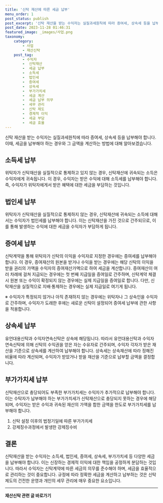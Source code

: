 ```yaml
---
title: '신탁 재산에 따른 세금 납부'
menu_order: 1
post_status: publish
post_excerpt: '신탁 재산을 받는 수익자는 실질과세원칙에 따라 증여세, 상속세 등을 납부해야 합니다. 이때, 세금을 납부해야 하는 경우와 그 금액을 계산하는 방법에 대해 알아보겠습니다.'
post_date: 2023-11-28 01:46:31
featured_image: _images/사업.png
taxonomy:
    category:
        - 사업
        - 재산신탁
    post_tag:
        - 수익자
        -  신탁재산
        -  세금 납부
        -  소득세
        -  법인세
        -  증여세
        -  상속세
        -  부가가치세
        -  세금 계산
        -  세금 납부 의무
        -  세무 관리
        -  신탁 제도
        -  경제적 이익
        -  세금 부담
        -  세금 효율
---
```



신탁 재산을 받는 수익자는 실질과세원칙에 따라 증여세, 상속세 등을 납부해야 합니다. 이때, 세금을 납부해야 하는 경우와 그 금액을 계산하는 방법에 대해 알아보겠습니다.

## 소득세 납부
위탁자가 신탁재산을 실질적으로 통제하고 있지 않는 경우, 신탁재산에 귀속되는 소득은 수익자에게 귀속됩니다. 이 경우, 수익자는 받은 수익에 대해 소득세를 납부해야 합니다. 즉, 수익자가 위탁자에게서 받은 혜택에 대한 세금을 부담하는 것입니다.

## 법인세 납부
위탁자가 신탁재산을 실질적으로 통제하지 않는 경우, 신탁재산에 귀속되는 소득에 대해서는 수익자가 법인세를 납부해야 합니다. 이는 신탁재산을 가진 것으로 간주되므로, 이를 통해 발생하는 수익에 대한 세금을 수익자가 부담하게 됩니다.

## 증여세 납부
신탁계약을 통해 위탁자가 신탁의 이익을 수익자로 지정한 경우에는 증여세를 납부해야 합니다. 이 경우, 증여재산의 원본을 받거나 수익을 받는 경우에는 해당 신탁의 이익을 받을 권리의 가액을 수익자의 증여재산가액으로 하여 세금을 계산합니다. 증여재산이 여러 차례에 걸쳐 지급되는 경우에는 첫 번째 지급일을 증여일로 간주하며, 신탁계약 체결 시 원본 또는 수익이 확정되지 않는 경우에는 실제 지급일을 증여일로 합니다. 다만, 신탁재산을 실질적으로 지배·통제하는 경우에는 실제 지급일로 여기게 됩니다.

※ 수익자가 특정되지 않거나 아직 존재하지 않는 경우에는 위탁자나 그 상속인을 수익자로 간주하며, 수익자가 도래한 후에는 새로운 신탁이 설정되어 증여세 납부에 관한 사항을 적용합니다.

## 상속세 납부
유언대용신탁과 수익자연속신탁은 상속에 해당됩니다. 따라서 유언대용신탁과 수익자연속신탁에 의해 신탁의 수익권을 얻은 자는 수유자로 간주되며, 수익자 각자가 받은 재산을 기준으로 상속세를 계산하여 납부해야 합니다. 상속세는 상속재산에 따라 정해진 비율에 따라 계산되며, 수익자가 받았거나 받을 재산을 기준으로 납부할 금액을 결정합니다.

## 부가가치세 납부
신탁재산으로 충당되어도 부족한 부가가치세는 수익자가 추가적으로 납부해야 합니다. 이는 수탁자가 납부해야 하는 부가가치세가 신탁재산으로 충당되지 못하는 경우에 해당되며, 수익자는 받은 수익과 귀속된 재산의 가액을 합한 금액을 한도로 부가가치세를 납부해야 합니다.

1. 신탁 설정 이후의 법정기일에 따른 부가가치세
2. 강제징수과정에서 발생한 강제징수비

## 결론
신탁재산을 받는 수익자는 소득세, 법인세, 증여세, 상속세, 부가가치세 등 다양한 세금을 납부해야 합니다. 이는 신장하는 경제적 이익에 대한 책임을 공정하게 분담하는 것입니다. 따라서 수익자는 신탁계약에 따른 세금의 의무를 준수해야 하며, 세금을 효율적으로 관리하는 것이 중요합니다. 규정에 따라 정확한 세금을 계산하고 납부하는 것은 신탁 제도의 건전한 운영과 개인의 세무 관리에 매우 중요한 요소입니다.
<!-- wp:separator -->
<hr class="wp-block-separator has-alpha-channel-opacity"/>
<!-- /wp:separator -->

<!-- wp:group {"backgroundColor":"base","layout":{"type":"constrained"}} -->
<div class="wp-block-group has-base-background-color has-background"><!-- wp:paragraph {"align":"center","fontSize":"medium"} -->
<p class="has-text-align-center has-large-font-size"><strong>재산신탁 관련 글 바로가기</strong></p>
<!-- /wp:paragraph -->


<!-- wp:latest-posts
{"categories":[{"id":28227,"count":19,"description":"","link":"https://uknowlaw.com/category/%ec%9e%ac%ec%82%b0%ec%8b%a0%ed%83%81/","name":"재산신탁","slug":"재산신탁","taxonomy":"category","parent":0,"meta":[],"_links":{"self":[{"href":"https://uknowlaw.com/wp-json/wp/v2/categories/28227"}],"collection":[{"href":"https://uknowlaw.com/wp-json/wp/v2/categories"}],"about":[{"href":"https://uknowlaw.com/wp-json/wp/v2/taxonomies/category"}],"wp:post_type":[{"href":"https://uknowlaw.com/wp-json/wp/v2/posts?categories=28227"}],"curies":[{"name":"wp","href":"https://api.w.org/{rel}","templated":true}]}}],"postsToShow":100,"excerptLength":28,"postLayout":"grid","columns":2,"featuredImageAlign":"left","featuredImageSizeSlug":"large","fontSize":"small"} /--></div>
<!-- /wp:group -->